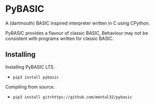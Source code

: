 # PyBASIC

A (dartmouth) BASIC inspired interpreter written in C using CPython.

PyBASIC provides a flavour of classic BASIC, Behaviour may not be consistent with programs written for classic BASIC.

## Installing

Installing PyBASIC LTS.
- `pip3 install pybasic`

Compiling from source.
- `pip3 install git+https://github.com/mental32/pybasic`
